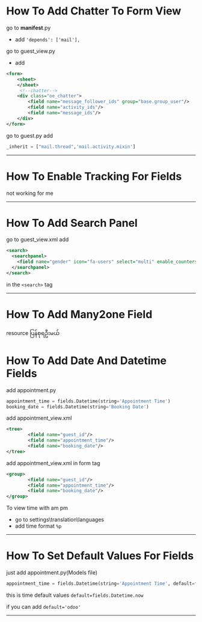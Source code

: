 # How To Add Chatter To Form View

go to __manifest__.py
- add `'depends': ['mail'],`

go to guest_view.py
- add
```xml
<form>
	<sheet>
	</sheet>
	 <!--chatter-->
	<div class="oe_chatter">
		<field name="message_follower_ids" group="base.group_user"/>
		<field name="activity_ids"/>
		<field name="message_ids"/>
	</div>
</form>
```

go to guest.py
add
```python
_inherit = ["mail.thread",'mail.activity.mixin']
```

------------

# How To Enable Tracking For Fields

not working for me

------------


# How To Add Search Panel
go to guest_view.xml
add 
```xml
<search>
  <searchpanel>
  	<field name="gender" icon="fa-users" select="multi" enable_counters="1"/>
  </searchpanel>
</search>

```
in the `<search>` tag


------------

# How To Add Many2one Field

resource ပြန်စုရဦးမယ်

# How To Add Date And Datetime Fields

add  appointment.py
```python
appointment_time = fields.Datetime(string='Appointment Time')
booking_date = fields.Datetime(string='Booking Date')
```

add appointment_view.xml
```xml
<tree>
		<field name="guest_id"/>
		<field name="appointment_time"/>
		<field name="booking_date"/>
</tree>
```
add appointment_view.xml in form tag
```xml
<group>
		<field name="guest_id"/>
		<field name="appointment_time"/>
		<field name="booking_date"/>
</group>
```

To view time with  am pm
- go to settings\translation\languages
- add time format `%p`

------------


# How To Set Default Values For Fields

just add appointment.py(Models file)

```python
appointment_time = fields.Datetime(string='Appointment Time', default=fields.Datetime.now)
```
this is time default values `default=fields.Datetime.now`

if you can add `default='odoo'`

------------



